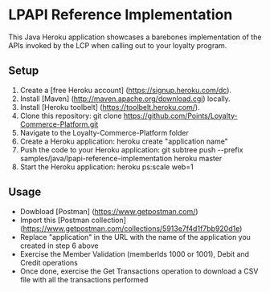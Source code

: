 LPAPI Reference Implementation
=========

This Java Heroku application showcases a barebones implementation of the APIs invoked by the LCP when calling out to your loyalty program.

## Setup

1. Create a [free Heroku account] (https://signup.heroku.com/dc). 
2. Install [Maven] (http://maven.apache.org/download.cgi) locally.
3. Install [Heroku toolbelt] (https://toolbelt.heroku.com/). 
4. Clone this repository: git clone https://github.com/Points/Loyalty-Commerce-Platform.git
5. Navigate to the Loyalty-Commerce-Platform folder
6. Create a Heroku application: heroku create "application name"
7. Push the code to your Heroku application: git subtree push --prefix samples/java/lpapi-reference-implementation heroku master
8. Start the Heroku application: heroku ps:scale web=1

## Usage

- Dowbload [Postman] (https://www.getpostman.com/) 
- Import this [Postman collection] (https://www.getpostman.com/collections/5913e7f4d1f7bb920d1e)
- Replace "application" in the URL with the name of the application you created in step 6 above
- Exercise the Member Validation (memberIds 1000 or 1001), Debit and Credit operations
- Once done, exercise the Get Transactions operation to download a CSV file with all the transactions performed
  


